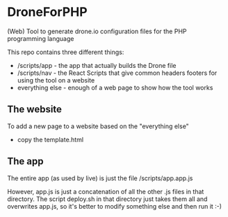 # DroneForPHP
(Web) Tool to generate drone.io configuration files for the PHP programming language

This repo contains three different things:

- /scripts/app - the app that actually builds the Drone file
- /scripts/nav - the React Scripts that give common headers footers for using the tool on a website
- everything else - enough of a web page to show how the tool works


## The website

To add a new page to a website based on the "everything else"
- copy the template.html


## The app

The entire app (as used by live) is just the file /scripts/app.app.js

However, app.js is just a concatenation of all the other .js files in that directory. The script deploy.sh in that directory just takes them all and overwrites app.js, so it's better to modify something else and then run it :-)
